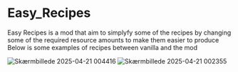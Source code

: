 # Easy_Recipes

Easy Recipes is a mod that aim to simplyfy some of the recipes by changing some of the required resource amounts to make them easier to produce Below is some examples of recipes between vanilla and the mod

![Skærmbillede 2025-04-21 004416](https://github.com/user-attachments/assets/1e812745-6b43-453f-951d-26b6edbc5834)
![Skærmbillede 2025-04-21 002355](https://github.com/user-attachments/assets/f376589a-f853-4441-b7bc-a7acde366b9f)



